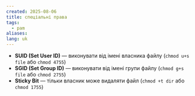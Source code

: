 ```yaml
---
created: 2025-08-06
title: спеціальні права
tags:
  - pam
aliases: 
lang: uk
---
```

- **SUID (Set User ID)** — виконувати від імені власника файлу (`chmod u+s file` або `chmod 4755`)
- **SGID (Set Group ID)** — виконувати від імені групи файлу (`chmod g+s file` або `chmod 2755`)
- **Sticky Bit** — тільки власник може видаляти файл (`chmod +t dir` або `chmod 1755`)
